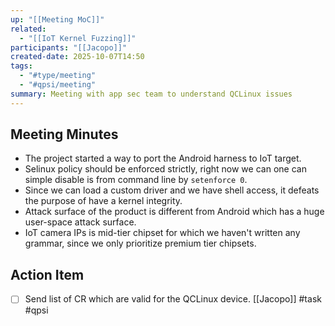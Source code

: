 ```yaml
---
up: "[[Meeting MoC]]"
related:
  - "[[IoT Kernel Fuzzing]]"
participants: "[[Jacopo]]"
created-date: 2025-10-07T14:50
tags:
  - "#type/meeting"
  - "#qpsi/meeting"
summary: Meeting with app sec team to understand QCLinux issues
---
```

## Meeting Minutes

- The project started a way to port the Android harness to IoT target.
- Selinux policy should be enforced strictly, right now we can one can simple disable is from command line by `setenforce 0`.
- Since we can load a custom driver and we have shell access, it defeats the purpose of have a kernel integrity. 
- Attack surface of the product is different from Android which has a huge user-space attack surface.
- IoT camera IPs is mid-tier chipset for which we haven't written any grammar, since we only prioritize premium tier chipsets. 

## Action Item

- [ ] Send list of CR which are valid for the QCLinux device. [[Jacopo]] #task #qpsi